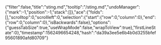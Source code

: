 {"filter":false,"title":"sting.md","tooltip":"/sting.md","undoManager":{"mark":-1,"position":-1,"stack":[]},"ace":{"folds":[],"scrolltop":0,"scrollleft":0,"selection":{"start":{"row":0,"column":0},"end":{"row":0,"column":0},"isBackwards":false},"options":{"guessTabSize":true,"useWrapMode":false,"wrapToView":true},"firstLineState":0},"timestamp":1562496654248,"hash":"da39a3ee5e6b4b0d3255bfef95601890afd80709"}